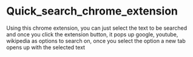 # Quick_search_chrome_extension
Using this chrome extension, you can just select the text to be searched and once you click the extension button, it pops up google, youtube, wikipedia as options to search on, once you select the option a new tab opens up with the selected text

